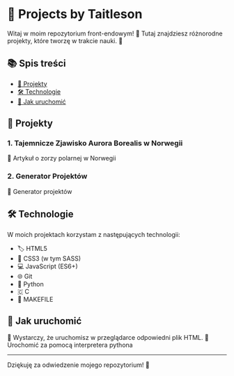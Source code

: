 # 🚀 Projects by Taitleson

Witaj w moim repozytorium front-endowym! 🎨 Tutaj znajdziesz różnorodne projekty, które tworzę w trakcie nauki. 🧠

## 📚 Spis treści

- [📂 Projekty](#projekty)
- [🛠 Technologie](#technologie)
- [🚀 Jak uruchomić](#jak-uruchomić)

## 📂 Projekty

### 1. Tajemnicze Zjawisko Aurora Borealis w Norwegii
📝 Artykuł o zorzy polarnej w Norwegii
### 2. Generator Projektów
💾 Generator projektów
## 🛠 Technologie

W moich projektach korzystam z następujących technologii:

- 🏷️ HTML5
- 🎨 CSS3 (w tym SASS)
- 💻 JavaScript (ES6+)
- 🌐 Git
- 🐍 Python
- 🇨 C 
- 💽 MAKEFILE

## 🚀 Jak uruchomić

📄 Wystarczy, że uruchomisz w przeglądarce odpowiedni plik HTML.
🐍 Urochomić za pomocą interpretera pythona

---

Dziękuję za odwiedzenie mojego repozytorium! 🙌
